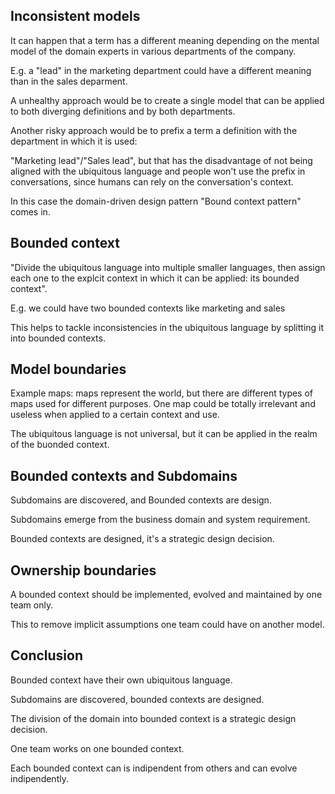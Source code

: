 ## Inconsistent models

It can happen that a term has a different meaning depending on the mental model of the domain experts in various departments of the company.

E.g. a "lead" in the marketing department could have a different meaning than in the sales deparment.

A unhealthy approach would be to create a single model that can be applied to both diverging definitions and by both departments. 

Another risky approach would be to prefix a term a definition with the department in which it is used:

"Marketing lead"/"Sales lead", but that has the disadvantage of not being aligned with the ubiquitous language and people won't use the prefix in conversations, since humans can rely on the conversation's context.

In this case the domain-driven design pattern "Bound context pattern" comes in.

## Bounded context

"Divide the ubiquitous language into multiple smaller languages, then assign each one to the explcit context in which it can be applied: its bounded context".

E.g. we could have two bounded contexts like marketing and sales

This helps to tackle inconsistencies in the ubiquitous language by splitting it into bounded contexts.

## Model boundaries

Example maps: maps represent the world, but there are different types of maps used for different purposes. One map could be totally irrelevant and useless when applied to a certain context and use.

The ubiquitous language is not universal, but it can be applied in the realm of the buonded context.

## Bounded contexts and Subdomains

Subdomains are discovered, and Bounded contexts are design.

Subdomains emerge from the business domain and system requirement.

Bounded contexts are designed, it's a strategic design decision.

## Ownership boundaries

A bounded context should be implemented, evolved and maintained by one team only.

This to remove implicit assumptions one team could have on another model.

## Conclusion

Bounded context have their own ubiquitous language.

Subdomains are discovered, bounded contexts are designed.

The division of the domain into bounded context is a strategic design decision.

One team works on one bounded context.

Each bounded context can is indipendent from others and can evolve indipendently.
